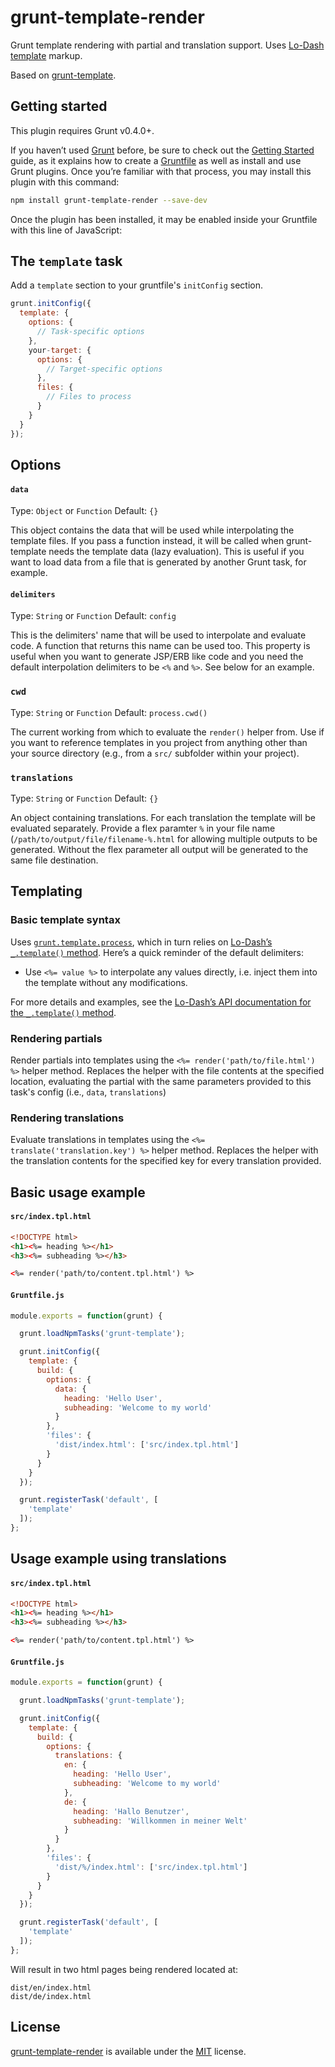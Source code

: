 # grunt-template-render

Grunt template rendering with partial and translation support.
Uses [Lo-Dash template](http://lodash.com/docs/#template) markup.

Based on [grunt-template](https://github.com/mathiasbynens/grunt-template).

## Getting started

This plugin requires Grunt v0.4.0+.

If you haven’t used [Grunt](http://gruntjs.com/) before, be sure to check out the [Getting Started](http://gruntjs.com/getting-started) guide, as it explains how to create a [Gruntfile](http://gruntjs.com/sample-gruntfile) as well as install and use Grunt plugins. Once you’re familiar with that process, you may install this plugin with this command:

```bash
npm install grunt-template-render --save-dev
```

Once the plugin has been installed, it may be enabled inside your Gruntfile with this line of JavaScript:

## The `template` task

Add a `template` section to your gruntfile's `initConfig` section.

```js
grunt.initConfig({
  template: {
    options: {
      // Task-specific options
    },
    your-target: {
      options: {
        // Target-specific options
      },
      files: {
        // Files to process
      }
    }
  }
});
```

## Options

#### `data`
Type: `Object` or `Function`
Default: `{}`

This object contains the data that will be used while interpolating the template files. If you pass a function instead, it will be called when grunt-template needs the template data (lazy evaluation). This is useful if you want to load data from a file that is generated by another Grunt task, for example.

#### `delimiters`
Type: `String` or `Function`
Default: `config`

This is the delimiters' name that will be used to interpolate and evaluate code. A function that returns this name can be used too.
This property is useful when you want to generate JSP/ERB like code and you need the default interpolation delimiters to be `<%` and `%>`. See below for an example.

### `cwd`
Type: `String` or `Function`
Default: `process.cwd()`

The current working from which to evaluate the `render()` helper from. Use if you want to reference templates in you project from anything other than your source directory (e.g., from a `src/` subfolder within your project).

### `translations`
Type: `String` or `Function`
Default: `{}`

An object containing translations. For each translation the template will be evaluated separately. Provide a flex paramter `%` in your file name (`/path/to/output/file/filename-%.html` for allowing multiple outputs to be generated. Without the flex parameter all output will be generated to the same file destination.

## Templating

### Basic template syntax

Uses [`grunt.template.process`](https://github.com/gruntjs/grunt/wiki/grunt.template#wiki-grunt-template-process), which in turn relies on [Lo-Dash’s `_.template()` method](http://lodash.com/docs#template). Here’s a quick reminder of the default delimiters:

* Use `<%= value %>` to interpolate any values directly, i.e. inject them into the template without any modifications.

For more details and examples, see the [Lo-Dash’s API documentation for the `_.template()` method](http://lodash.com/docs#template).

### Rendering partials

Render partials into templates using the `<%= render('path/to/file.html') %>` helper method. Replaces the helper with the file contents at the specified location, evaluating the partial with the same parameters provided to this task's config (i.e., `data`, `translations`)

### Rendering translations

Evaluate translations in templates using the `<%= translate('translation.key') %>` helper method. Replaces the helper with the translation contents for the specified key for every translation provided.

## Basic usage example

#### `src/index.tpl.html`

```html
<!DOCTYPE html>
<h1><%= heading %></h1>
<h3><%= subheading %></h3>

<%= render('path/to/content.tpl.html') %>
```

#### `Gruntfile.js`

```js
module.exports = function(grunt) {

  grunt.loadNpmTasks('grunt-template');

  grunt.initConfig({
    template: {
      build: {
        options: {
          data: {
            heading: 'Hello User',
            subheading: 'Welcome to my world'
          }
        },
        'files': {
          'dist/index.html': ['src/index.tpl.html']
        }
      }
    }
  });

  grunt.registerTask('default', [
    'template'
  ]);
};
```

## Usage example using translations

#### `src/index.tpl.html`

```html
<!DOCTYPE html>
<h1><%= heading %></h1>
<h3><%= subheading %></h3>

<%= render('path/to/content.tpl.html') %>
```

#### `Gruntfile.js`

```js
module.exports = function(grunt) {

  grunt.loadNpmTasks('grunt-template');

  grunt.initConfig({
    template: {
      build: {
        options: {
          translations: {
            en: {
              heading: 'Hello User',
              subheading: 'Welcome to my world'
            },
            de: {
              heading: 'Hallo Benutzer',
              subheading: 'Willkommen in meiner Welt'
            }
          }
        },
        'files': {
          'dist/%/index.html': ['src/index.tpl.html']
        }
      }
    }
  });

  grunt.registerTask('default', [
    'template'
  ]);
};
```
Will result in two html pages being rendered located at:

```
dist/en/index.html
dist/de/index.html
```


## License

[grunt-template-render](#) is available under the [MIT](http://mths.be/mit) license.